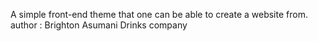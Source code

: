A simple front-end theme that one can be able to create a website from.
author : Brighton Asumani
Drinks company